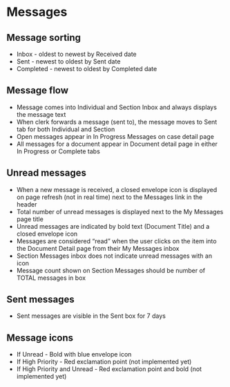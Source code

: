# Messages

## Message sorting 
* Inbox - oldest to newest by Received date 
* Sent - newest to oldest by Sent date
* Completed - newest to oldest by Completed date

## Message flow 
* Message comes into Individual and Section Inbox and always displays the message text
* When clerk forwards a message (sent to), the message moves to Sent tab for both Individual and Section
* Open messages appear in In Progress Messages on case detail page
* All messages for a document appear in Document detail page in either In Progress or Complete tabs 

## Unread messages
* When a new message is received, a closed envelope icon is displayed on page refresh (not in real time) next to the Messages link in the header 
* Total number of unread messages is displayed next to the My Messages page title
* Unread messages are indicated by bold text (Document Title) and a closed envelope icon 
* Messages are considered “read” when the user clicks on the item into the Document Detail page from their My Messages inbox  
* Section Messages inbox does not indicate unread messages with an icon 
* Message count shown on Section Messages should be number of TOTAL messages in box

## Sent messages 
* Sent messages are visible in the Sent box for 7 days

## Message icons 
* If Unread - Bold with blue envelope icon
* If High Priority - Red exclamation point (not implemented yet) 
* If High Priority and Unread - Red exclamation point and bold (not implemented yet) 
